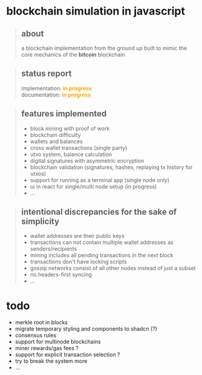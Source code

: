 # blockchain simulation in javascript

> ## about
>
> a blockchain implementation from the ground up built to mimic the core mechanics of the **bitcoin** blockchain

> ## status report
>
> implementation: <b style="color:orange"> in progress</b>  
> documentation: <b style="color:orange"> in progress</b>

> ## features implemented
>
> - block mining with proof of work
> - blockchain difficulty
> - wallets and balances
> - cross wallet transactions (single party)
> - utxo system, balance calculation
> - digital signatures with asymmetric encryption
> - blockchain validation (signatures, hashes, replaying tx history for utxos)
> - support for running as a terminal app (single node only)
> - ui in react for single/multi node setup (in progress)
> - ...

> ## intentional discrepancies for the sake of simplicity
>
> - wallet addresses are their public keys
> - transactions can not contain multiple wallet addresses as senders/recipients
> - mining includes all pending transactions in the next block
> - transactions don't have locking scripts
> - gossip networks consist of all other nodes instead of just a subset
> - no headers-first syncing
> - ...

# todo

- merkle root in blocks
- migrate temporary styling and components to shadcn (?)
- consensus rules
- support for multinode blockchains
- miner rewards/gas fees ?
- support for explicit transaction selection ?
- try to break the system more
- ...
